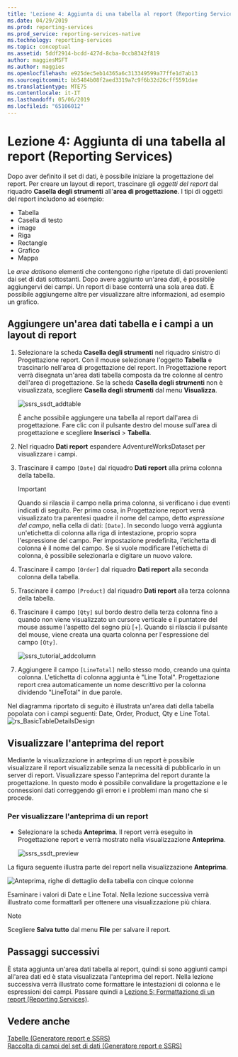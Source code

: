 ```yaml
---
title: 'Lezione 4: Aggiunta di una tabella al report (Reporting Services) | Microsoft Docs'
ms.date: 04/29/2019
ms.prod: reporting-services
ms.prod_service: reporting-services-native
ms.technology: reporting-services
ms.topic: conceptual
ms.assetid: 5ddf2914-bcdd-427d-8cba-0ccb8342f819
author: maggiesMSFT
ms.author: maggies
ms.openlocfilehash: e925dec5eb14365a6c313349599a77ffe1d7ab13
ms.sourcegitcommit: bb5484b08f2aed3319a7c9f6b32d26cff5591dae
ms.translationtype: MTE75
ms.contentlocale: it-IT
ms.lasthandoff: 05/06/2019
ms.locfileid: "65106012"
---
```

# <a name="lesson-4-adding-a-table-to-the-report-reporting-services"></a>Lezione 4: Aggiunta di una tabella al report (Reporting Services)

Dopo aver definito il set di dati, è possibile iniziare la progettazione del report. Per creare un layout di report, trascinare gli *oggetti del report* dal riquadro **Casella degli strumenti** all'**area di progettazione**. I tipi di oggetti del report includono ad esempio:

- Tabella
- Casella di testo
- image
- Riga
- Rectangle
- Grafico
- Mappa

Le *aree dati*sono elementi che contengono righe ripetute di dati provenienti dai set di dati sottostanti. Dopo avere aggiunto un'area dati, è possibile aggiungervi dei campi. Un report di base conterrà una sola area dati. È possibile aggiungerne altre per visualizzare altre informazioni, ad esempio un grafico.

## <a name="add-a-table-data-region-and-fields-to-a-report-layout"></a>Aggiungere un'area dati tabella e i campi a un layout di report

1. Selezionare la scheda **Casella degli strumenti** nel riquadro sinistro di Progettazione report. Con il mouse selezionare l'oggetto **Tabella** e trascinarlo nell'area di progettazione del report. In Progettazione report verrà disegnata un'area dati tabella composta da tre colonne al centro dell'area di progettazione. Se la scheda **Casella degli strumenti** non è visualizzata, scegliere **Casella degli strumenti** dal menu **Visualizza**.

    ![ssrs_ssdt_addtable](media/ssrs-ssdt-addtable.png)

    È anche possibile aggiungere una tabella al report dall'area di progettazione. Fare clic con il pulsante destro del mouse sull'area di progettazione e scegliere **Inserisci** > **Tabella**.

2. Nel riquadro **Dati report** espandere AdventureWorksDataset per visualizzare i campi.

3. Trascinare il campo `[Date]` dal riquadro **Dati report** alla prima colonna della tabella.

    > [!IMPORTANT]
    > Quando si rilascia il campo nella prima colonna, si verificano i due eventi indicati di seguito. Per prima cosa, in Progettazione report verrà visualizzato tra parentesi quadre il nome del campo, detto *espressione del campo*, nella cella di dati: `[Date]`. In secondo luogo verrà aggiunta un'etichetta di colonna alla riga di intestazione, proprio sopra l'espressione del campo. Per impostazione predefinita, l'etichetta di colonna è il nome del campo. Se si vuole modificare l'etichetta di colonna, è possibile selezionarla e digitare un nuovo valore.

4. Trascinare il campo `[Order]` dal riquadro **Dati report** alla seconda colonna della tabella.

5. Trascinare il campo `[Product]` dal riquadro **Dati report** alla terza colonna della tabella.

6. Trascinare il campo `[Qty]` sul bordo destro della terza colonna fino a quando non viene visualizzato un cursore verticale e il puntatore del mouse assume l'aspetto del segno più [+]. Quando si rilascia il pulsante del mouse, viene creata una quarta colonna per l'espressione del campo `[Qty]`.

    ![ssrs_tutorial_addcolumn](media/ssrs-tutorial-addcolumn.png)

7. Aggiungere il campo `[LineTotal]` nello stesso modo, creando una quinta colonna. L'etichetta di colonna aggiunta è "Line Total". Progettazione report crea automaticamente un nome descrittivo per la colonna dividendo "LineTotal" in due parole.

Nel diagramma riportato di seguito è illustrata un'area dati della tabella popolata con i campi seguenti: Date, Order, Product, Qty e Line Total.
![rs_BasicTableDetailsDesign](media/rs-basictabledetailsdesign.png)

## <a name="preview-your-report"></a>Visualizzare l'anteprima del report

Mediante la visualizzazione in anteprima di un report è possibile visualizzare il report visualizzabile senza la necessità di pubblicarlo in un server di report. Visualizzare spesso l'anteprima del report durante la progettazione. In questo modo è possibile convalidare la progettazione e le connessioni dati correggendo gli errori e i problemi man mano che si procede.

### <a name="to-preview-a-report"></a>Per visualizzare l'anteprima di un report

- Selezionare la scheda **Anteprima**. Il report verrà eseguito in Progettazione report e verrà mostrato nella visualizzazione **Anteprima**.

    ![ssrs_ssdt_preview](media/ssrs-ssdt-preview.png)

La figura seguente illustra parte del report nella visualizzazione **Anteprima**.

   ![Anteprima, righe di dettaglio della tabella con cinque colonne](media/rs-basictabledetailspreview.png "Anteprima, righe di dettaglio della tabella con cinque colonne")

Esaminare i valori di Date e Line Total. Nella lezione successiva verrà illustrato come formattarli per ottenere una visualizzazione più chiara.

> [!NOTE]
> Scegliere **Salva tutto** dal menu **File** per salvare il report.

## <a name="next-steps"></a>Passaggi successivi

È stata aggiunta un'area dati tabella al report, quindi si sono aggiunti campi all'area dati ed è stata visualizzata l'anteprima del report. Nella lezione successiva verrà illustrato come formattare le intestazioni di colonna e le espressioni dei campi. Passare quindi a [Lezione 5: Formattazione di un report &#40;Reporting Services&#41;](lesson-5-formatting-a-report-reporting-services.md).
  
## <a name="see-also"></a>Vedere anche

[Tabelle &#40;Generatore report e SSRS&#41;](report-design/tables-report-builder-and-ssrs.md)  
[Raccolta di campi del set di dati &#40;Generatore report e SSRS&#41;](report-data/dataset-fields-collection-report-builder-and-ssrs.md)  
